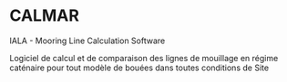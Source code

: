 CALMAR
======

IALA - Mooring Line Calculation Software



Logiciel de calcul et de comparaison des lignes de mouillage en régime caténaire pour tout modèle de bouées dans toutes conditions de Site
